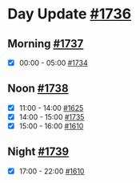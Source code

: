 # Day Update [#1736](https://github.com/sentrei/sentrei/issues/1736)

## Morning [#1737](https://github.com/sentrei/sentrei/issues/1737)

- [x] 00:00 - 05:00 [#1734](https://github.com/sentrei/sentrei/issues/1734)

## Noon [#1738](https://github.com/sentrei/sentrei/issues/1738)

- [x] 11:00 - 14:00 [#1625](https://github.com/sentrei/sentrei/issues/1625)
- [x] 14:00 - 15:00 [#1735](https://github.com/sentrei/sentrei/issues/1735)
- [x] 15:00 - 16:00 [#1610](https://github.com/sentrei/sentrei/issues/1610)

## Night [#1739](https://github.com/sentrei/sentrei/issues/1739)

- [x] 17:00 - 22:00 [#1610](https://github.com/sentrei/sentrei/issues/1610)
